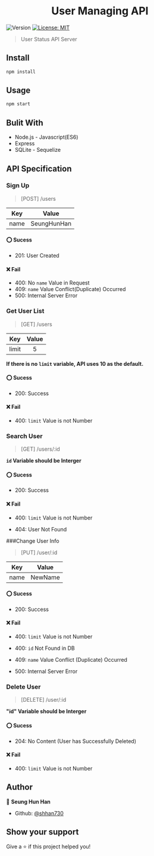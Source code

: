 <h1 align="center">User Managing API</h1>
<p>
  <img alt="Version" src="https://img.shields.io/badge/version-1.0.0-blue.svg?cacheSeconds=2592000" />
  <a href="#" target="_blank">
    <img alt="License: MIT" src="https://img.shields.io/badge/License-MIT-yellow.svg" />
  </a>
</p>

> User Status API Server

## Install

```zsh
npm install
```

## Usage

```zsh
npm start
```

## Bulit With
* Node.js - Javascript(ES6)
* Express
* SQLite - Sequelize

## API Specification



### Sign Up

> [POST] /users

|Key|Value|
|:----:|:-:|
|name|SeungHunHan|

#### :o: Sucess

* 201: User Created

#### :x: Fail

* 400: No `name` Value in Request
* 409: `name` Value Conflict(Duplicate) Occurred
* 500: Internal Server Error



### Get User List

> [GET] /users

|  Key  | Value |
| :---: | :---: |
| limit |   5   |

**If there is no `limit` variable, API uses 10 as the default.**

#### :o: Sucess

* 200: Success

#### :x: Fail

* 400: `limit` Value is not Number



### Search User

> [GET] /users/:id

**`id` Variable should be Interger**

#### :o: Sucess

* 200: Success

#### :x: Fail

* 400: `limit` Value is not Number

* 404: User Not Found



###Change User Info

> [PUT] /user/:id

| Key  |  Value  |
| :--: | :-----: |
| name | NewName |

#### :o: Sucess

* 200: Success

#### :x: Fail

* 400: `limit` Value is not Number

* 400: `id` Not Found in DB
* 409: `name` Value Conflict (Duplicate) Occurred
* 500: Internal Server Error



### Delete User

> [DELETE] /user/:id

**"id" Variable should be Interger**

#### :o: Sucess

* 204: No Content (User has Successfully Deleted)

#### :x: Fail

* 400: `limit` Value is not Number



## Author

👤 **Seung Hun Han**

* Github: [@shhan730](https://github.com/shhan730)

## Show your support

Give a ⭐️ if this project helped you!
